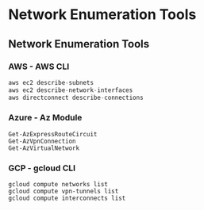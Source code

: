 # Network Enumeration Tools

## Network Enumeration Tools

### AWS - AWS CLI

```csharp
aws ec2 describe-subnets
aws ec2 describe-network-interfaces
aws directconnect describe-connections
```

### Azure - Az Module

```text
Get-AzExpressRouteCircuit
Get-AzVpnConnection
Get-AzVirtualNetwork
```

### GCP - gcloud CLI

```text
gcloud compute networks list
gcloud compute vpn-tunnels list
gcloud compute interconnects list
```

